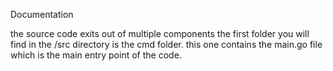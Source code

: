 Documentation

the source code exits out of multiple components
the first folder you will find in the /src directory is the cmd folder. this one contains the main.go file which is the main entry point of the code. 
